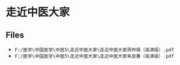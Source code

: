 # 走近中医大家

## Files

- `F:/医学\中国医学\中医5\走近中医大家\走近中医大家周仲瑛（高清版）.pdf`
- `F:/医学\中国医学\中医5\走近中医大家\走近中医大家朱良春（高清版）.pdf`
